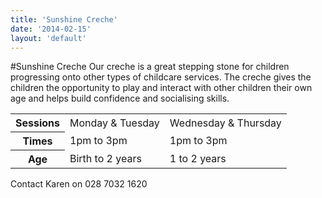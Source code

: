 ```yaml
---
title: 'Sunshine Creche'
date: '2014-02-15'
layout: 'default'
---
```

#Sunshine Creche
Our creche is a great stepping stone for children progressing onto other types of childcare services.  The creche gives the children the opportunity to play and interact with other children their own age and helps build confidence and socialising skills.  

<table id="creche-sessions">
	<tr>
		<th>Sessions</th>
		<td>Monday &amp; Tuesday</td>
		<td>Wednesday &amp; Thursday</td>
	</tr>
	<tr>
		<th>Times</th>
		<td>1pm to 3pm</td>
		<td>1pm to 3pm</td>
	</tr>
	<tr>
		<th>Age</th>
		<td>Birth to 2 years</td>
		<td>1 to 2 years</td>
	</tr>
</table>

Contact Karen on 028 7032 1620
